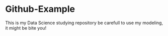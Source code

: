 # Github-Example
This is my Data Science studying repository
be carefull to use my modeling, it might be bite you!
